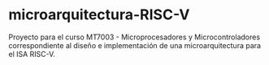 # microarquitectura-RISC-V
Proyecto para el curso MT7003 - Microprocesadores y Microcontroladores correspondiente al diseño e implementación de una microarquitectura para el ISA RISC-V.
